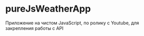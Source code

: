 # pureJsWeatherApp
Приложение на чистом JavaScript, по ролику с Youtube, для закрепления работы с API
